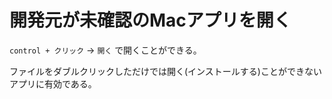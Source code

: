 # 開発元が未確認のMacアプリを開く

`control + クリック` -> `開く` で開くことができる。

ファイルをダブルクリックしただけでは開く(インストールする)ことができないアプリに有効である。
